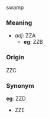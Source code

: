 swamp
### Meaning
+ _adj_: ZZA
    + __eg__: ZZB

### Origin

ZZC

### Synonym

__eg__: ZZD

+ ZZE


